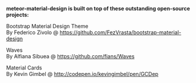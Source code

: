 **meteor-material-design is built on top of these outstanding open-source projects:**

Bootstrap Material Design Theme  
By Federico Zivolo @ https://github.com/FezVrasta/bootstrap-material-design

Waves  
By Alfiana Sibuea @ https://github.com/fians/Waves

Material Cards  
By Kevin Gimbel @ http://codepen.io/kevingimbel/pen/GCDep